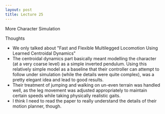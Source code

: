 ```yaml
---
layout: post
title: Lecture 25
---
```


More Character Simulation

Thoughts
-  We only talked about "Fast and Flexible Multilegged Locomotion Using Learned Centroidal Dynamics" 
- The centroidal dynamics part basically meant modelling the character (at a very coarse level) as a simple inverted pendulum. Using this relatively simple model as a baseline that their controller can attempt to follow under simulation (while the details were quite complex), was a pretty elegant idea and lead to good results. 
- Their treatment of jumping and walking on un-even terrain was handled well, as the leg movement was adjusted appropriately to maintain certain speeds while taking physically realistic gaits. 
- I think I need to read the paper to really understand the details of their motion planner, though.
